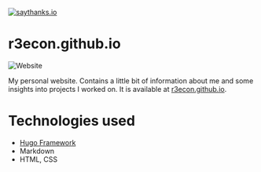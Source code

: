 [![saythanks.io](https://img.shields.io/badge/saythanks.io-now-1EAEDB.svg)](https://saythanks.io/to/r3econ)

# r3econ.github.io

![Website](https://i.imgur.com/KbmKugi.png)

My personal website. Contains a little bit of information about me and some insights into projects I worked on.
It is available at [r3econ.github.io](https://r3econ.github.io/).

# Technologies used

- [Hugo Framework](https://gohugo.io/)
- Markdown
- HTML, CSS
